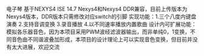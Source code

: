 电子琴 基于NEXYS4 ISE 14.7
Nexys4和Nexys4 DDR兼容，目前上传版本为Nexys4版本，DDR版本只需修改对应switch的引脚
实现功能：1.三个八度内键盘演奏
         2.支持音调变换
         3.录音播放
         4.以不同速率播放内置歌曲
设计内可扩展功能：模拟各乐器音色，因为本项目采用PWM波经滤波器输出，而非单纯0，1变换，不同音色由不同谐波叠加形成，本项目的设计理论上可以实现音色变换，但目前并没有太大进展，欢迎交流
